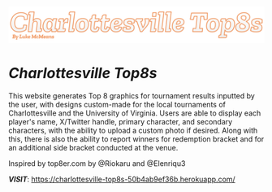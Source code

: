 ![Charlotesville Top8s Logo](staticfiles/top8sLogo.png)
# _Charlottesville Top8s_

This website generates Top 8 graphics for tournament results inputted by the user, with designs custom-made for the local tournaments of Charlottesville and the University of Virginia. Users are able to display each player's name, X/Twitter handle, primary character, and secondary characters, with the ability to upload a custom photo if desired. Along with this, there is also the ability to report winners for redemption bracket and for an additional side bracket conducted at the venue. 

Inspired by top8er.com by @Riokaru and @Elenriqu3

**_VISIT_**: https://charlottesville-top8s-50b4ab9ef36b.herokuapp.com/

